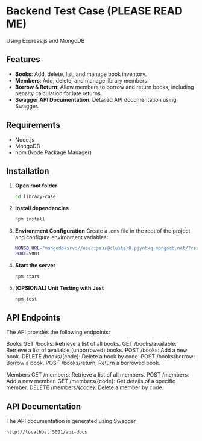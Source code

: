 # Backend Test Case (PLEASE READ ME)

Using Express.js and MongoDB

## Features

- **Books**: Add, delete, list, and manage book inventory.
- **Members**: Add, delete, and manage library members.
- **Borrow & Return**: Allow members to borrow and return books, including penalty calculation for late returns.
- **Swagger API Documentation**: Detailed API documentation using Swagger.

## Requirements

- Node.js
- MongoDB
- npm (Node Package Manager)

## Installation

1. **Open root folder**
   ```bash
   cd library-case
   ```
2. **Install dependencies**
   
   ```bash
   npm install
   ```
3. **Environment Configuration**
   Create a .env file in the root of the project and configure environment variables:
   ```bash
   MONGO_URL="mongodb+srv://user:pass@cluster0.pjynhxq.mongodb.net/?retryWrites=true&w=majority&appName=Cluster0"
   PORT=5001
   ```
4. **Start the server**
   ```bash
   npm start
   ```
5. **(OPSIONAL) Unit Testing with Jest**
   ```bash
   npm test
   ```
   
## API Endpoints
The API provides the following endpoints:

   Books
   GET /books: Retrieve a list of all books.
   GET /books/available: Retrieve a list of available (unborrowed) books.
   POST /books: Add a new book.
   DELETE /books/{code}: Delete a book by code.
   POST /books/borrow: Borrow a book.
   POST /books/return: Return a borrowed book.
  
   Members
   GET /members: Retrieve a list of all members.
   POST /members: Add a new member.
   GET /members/{code}: Get details of a specific member.
   DELETE /members/{code}: Delete a member by code.
   
## API Documentation
The API documentation is generated using Swagger
   ```bash
   http://localhost:5001/api-docs
   ```
